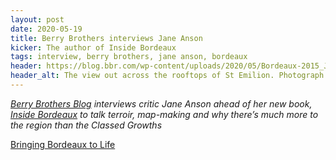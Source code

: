 ```yaml
---
layout: post
date: 2020-05-19
title: Berry Brothers interviews Jane Anson
kicker: The author of Inside Bordeaux
tags: interview, berry brothers, jane anson, bordeaux
header: https://blog.bbr.com/wp-content/uploads/2020/05/Bordeaux-2015_Jason-Lowe_St-Emilion_03.jpg
header_alt: The view out across the rooftops of St Emilion. Photograph by Jason Lowe
---
```


_[Berry Brothers Blog](https://blog.bbr.com) interviews critic Jane Anson ahead of her new book, [Inside Bordeaux](https://www.bbr.com/bbr-press/inside-bordeaux) to talk terroir, map-making and why there’s much more to the region than the Classed Growths_

[Bringing Bordeaux to Life](https://blog.bbr.com/2020/05/19/bringing-bordeaux-to-life/)
